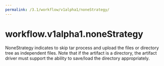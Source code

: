 ```yaml
---
permalink: /3.1/workflow/v1alpha1/noneStrategy/
---
```


# workflow.v1alpha1.noneStrategy

NoneStrategy indicates to skip tar process and upload the files or directory tree as independent files. Note that if the artifact is a directory, the artifact driver must support the ability to save/load the directory appropriately.